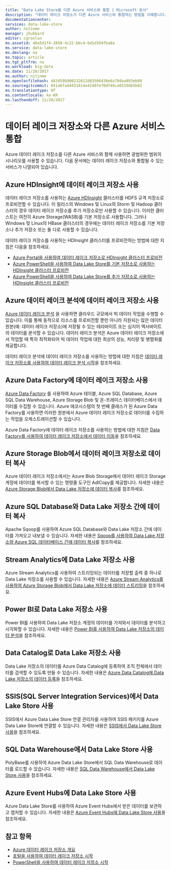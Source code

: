 ```yaml
---
title: "Data Lake Store를 다른 Azure 서비스와 통합 | Microsoft 문서"
description: "데이터 레이크 저장소가 다른 Azure 서비스와 통합하는 방법을 이해합니다."
documentationcenter: 
services: data-lake-store
author: nitinme
manager: jhubbard
editor: cgronlun
ms.assetid: 48a5d1f4-3850-4c22-bbc4-6d1d394fba8a
ms.service: data-lake-store
ms.devlang: na
ms.topic: article
ms.tgt_pltfrm: na
ms.workload: big-data
ms.date: 11/28/2017
ms.author: nitinme
ms.openlocfilehash: d43459b900232612d83506438e6a70daa893eb80
ms.sourcegitcommit: 651a6fa44431814a42407ef0df49ca0159db5b02
ms.translationtype: HT
ms.contentlocale: ko-KR
ms.lasthandoff: 11/28/2017
---
```

# <a name="integrating-data-lake-store-with-other-azure-services"></a>데이터 레이크 저장소와 다른 Azure 서비스 통합
Azure 데이터 레이크 저장소를 다른 Azure 서비스와 함께 사용하면 광범위한 범위의 시나리오를 사용할 수 있습니다. 다음 문서에는 데이터 레이크 저장소와 통합될 수 있는 서비스가 나열되어 있습니다.

## <a name="use-data-lake-store-with-azure-hdinsight"></a>Azure HDInsight에 데이터 레이크 저장소 사용
데이터 레이크 저장소를 사용하는 [Azure HDInsight](https://azure.microsoft.com/documentation/learning-paths/hdinsight-self-guided-hadoop-training/) 클러스터를 HDFS 규격 저장소로 프로비전할 수 있습니다. 이 릴리스의 Windows 및 Linux의 Storm 및 Hadoop 클러스터의 경우 데이터 레이크 저장소를 추가 저장소로만 사용할 수 있습니다. 이러한 클러스트는 여전히 Azure Storage(WASB)를 기본 저장소로 사용합니다. 그러나 Windows 및 Linux의 HBase 클러스터의 경우에는 데이터 레이크 저장소를 기본 저장소나 추가 저장소 또는 둘 다로 사용할 수 있습니다.

데이터 레이크 저장소를 사용하는 HDInsight 클러스터를 프로비전하는 방법에 대한 지침은 다음을 참조하세요.

* [Azure Portal을 사용하여 데이터 레이크 저장소로 HDInsight 클러스터 프로비전](data-lake-store-hdinsight-hadoop-use-portal.md)
* [Azure PowerShell을 사용하여 Data Lake Store를 기본 저장소로 사용하는 HDInsight 클러스터 프로비전](data-lake-store-hdinsight-hadoop-use-powershell-for-default-storage.md)
* [Azure PowerShell을 사용하여 Data Lake Store를 추가 저장소로 사용하는 HDInsight 클러스터 프로비전](data-lake-store-hdinsight-hadoop-use-powershell.md)

## <a name="use-data-lake-store-with-azure-data-lake-analytics"></a>Azure 데이터 레이크 분석에 데이터 레이크 저장소 사용
[Azure 데이터 레이크 분석](../data-lake-analytics/data-lake-analytics-overview.md) 을 사용하면 클라우드 규모에서 빅 데이터 작업을 수행할 수 있습니다. 이를 통해 동적으로 리소스를 프로비전할 뿐만 아니라 지원되는 많은 데이터 원본(예: 데이터 레이크 저장소)에 저장될 수 있는 테라바이트 또는 심지어 엑사바이트의 데이터를 분석할 수 있습니다. 데이터 레이크 분석은 Azure 데이터 레이크 저장소에서 작업할 때 특히 최적화되어 빅 데이터 작업에 대한 최상의 성능, 처리량 및 병렬화를 제공합니다.

데이터 레이크 분석에 데이터 레이크 저장소를 사용하는 방법에 대한 지침은 [데이터 레이크 저장소를 사용하여 데이터 레이크 분석 시작](../data-lake-analytics/data-lake-analytics-get-started-portal.md)을 참조하세요.

## <a name="use-data-lake-store-with-azure-data-factory"></a>Azure Data Factory에 데이터 레이크 저장소 사용
[Azure Data Factory](https://azure.microsoft.com/services/data-factory/) 를 사용하여 Azure 테이블, Azure SQL Database, Azure SQL Data Warehouse, Azure Storage Blob 및 온-프레미스 데이터베이스에서 데이터를 수집할 수 있습니다. Azure 에코시스템의 첫 번째 클래스가 된 Azure Data Factory를 사용하면 이러한 원본에서 Azure 데이터 레이크 저장소로 데이터를 수집하는 작업을 오케스트레이션할 수 있습니다.

Azure Data Factory에 데이터 레이크 저장소를 사용하는 방법에 대한 지침은 [Data Factory를 사용하여 데이터 레이크 저장소에서 데이터 이동](../data-factory/connector-azure-data-lake-store.md)을 참조하세요.

## <a name="copy-data-from-azure-storage-blobs-into-data-lake-store"></a>Azure Storage Blob에서 데이터 레이크 저장소로 데이터 복사
Azure 데이터 레이크 저장소에서는 Azure Blob Storage에서 데이터 레이크 Storage 계정에 데이터를 복사할 수 있는 명령줄 도구인 AdlCopy를 제공합니다. 자세한 내용은 [Azure Storage Blob에서 Data Lake 저장소에 데이터 복사](data-lake-store-copy-data-azure-storage-blob.md)를 참조하세요.

## <a name="copy-data-between-azure-sql-database-and-data-lake-store"></a>Azure SQL Database와 Data Lake 저장소 간에 데이터 복사
Apache Sqoop를 사용하여 Azure SQL Database와 Data Lake 저장소 간에 데이터를 가져오고 내보낼 수 있습니다. 자세한 내용은 [Sqoop를 사용하여 Data Lake 저장소와 Azure SQL 데이터베이스 간에 데이터 복사](data-lake-store-data-transfer-sql-sqoop.md)를 참조하세요.

## <a name="use-data-lake-store-with-stream-analytics"></a>Stream Analytics에 Data Lake 저장소 사용
Azure Stream Analytics를 사용하여 스트리밍되는 데이터를 저장할 출력 중 하나로 Data Lake 저장소를 사용할 수 있습니다. 자세한 내용은 [Azure Stream Analytics를 사용하여 Azure Storage Blob에서 Data Lake 저장소에 데이터 스트리밍](data-lake-store-stream-analytics.md)을 참조하세요.

## <a name="use-data-lake-store-with-power-bi"></a>Power BI로 Data Lake 저장소 사용
Power BI를 사용하여 Data Lake 저장소 계정의 데이터를 가져와서 데이터를 분석하고 시각화할 수 있습니다. 자세한 내용은 [Power BI를 사용하여 Data Lake 저장소의 데이터 분석](data-lake-store-power-bi.md)을 참조하세요.

## <a name="use-data-lake-store-with-data-catalog"></a>Data Catalog로 Data Lake 저장소 사용
Data Lake 저장소의 데이터를 Azure Data Catalog에 등록하여 조직 전체에서 데이터를 검색할 수 있도록 만들 수 있습니다. 자세한 내용은 [Azure Data Catalog에 Data Lake 저장소의 데이터 등록](data-lake-store-with-data-catalog.md)을 참조하세요.

## <a name="use-data-lake-store-with-sql-server-integration-services-ssis"></a>SSIS(SQL Server Integration Services)에서 Data Lake Store 사용
SSIS에서 Azure Data Lake Store 연결 관리자를 사용하여 SSIS 패키지를 Azure Data Lake Store에 연결할 수 있습니다. 자세한 내용은 [SSIS에서 Data Lake Store 사용](https://docs.microsoft.com/sql/integration-services/connection-manager/azure-data-lake-store-connection-manager)을 참조하세요.

## <a name="use-data-lake-store-with-sql-data-warehouse"></a>SQL Data Warehouse에서 Data Lake Store 사용
PolyBase를 사용하여 Azure Data Lake Store에서 SQL Data Warehouse로 데이터를 로드할 수 있습니다. 자세한 내용은 [SQL Data Warehouse에서 Data Lake Store 사용](../sql-data-warehouse/sql-data-warehouse-load-from-azure-data-lake-store.md)을 참조하세요.

## <a name="use-data-lake-store-with-azure-event-hubs"></a>Azure Event Hubs에 Data Lake Store 사용
Azure Data Lake Store를 사용하여 Azure Event Hubs에서 받은 데이터를 보관하고 캡처할 수 있습니다. 자세한 내용은 [Azure Event Hubs에 Data Lake Store 사용](data-lake-store-archive-eventhub-capture.md)을 참조하세요.

## <a name="see-also"></a>참고 항목
* [Azure 데이터 레이크 저장소 개요](data-lake-store-overview.md)
* [포털을 사용하여 데이터 레이크 저장소 시작](data-lake-store-get-started-portal.md)
* [PowerShell을 사용하여 데이터 레이크 저장소 시작](data-lake-store-get-started-powershell.md)  

